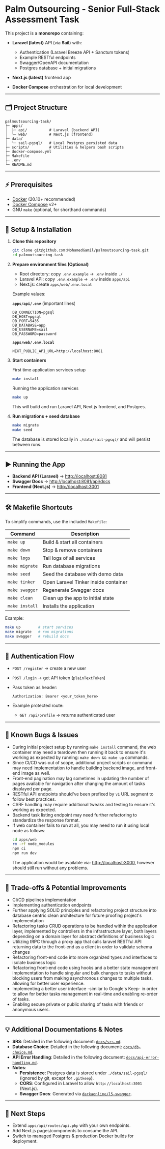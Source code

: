# Palm Outsourcing - Senior Full-Stack Assessment Task

This project is a **monorepo** containing:

* **Laravel (latest)** API (via **Sail**) with:
  * Authentication (Laravel Breeze API + Sanctum tokens)
  * Example RESTful endpoints
  * Swagger/OpenAPI documentation
  * Postgres database + initial migrations

* **Next.js (latest)** frontend app
* **Docker Compose** orchestration for local development

---

## 🗂 Project Structure

```
palmoutsourcing-task/
├─ apps/
│  ├─ api/          # Laravel (backend API)
│  └─ web/          # Next.js (frontend)
├─ data/
│  └─ sail-pgsql/   # Local Postgres persisted data
├─ scripts/         # Utilities & helpers bash scripts
├─ docker-compose.yml
├─ Makefile
├─ .env
└─ README.md
```

---

## ⚡ Prerequisites

* [Docker](https://docs.docker.com/get-docker/) (20.10+ recommended)
* [Docker Compose](https://docs.docker.com/compose/) v2+
* GNU `make` (optional, for shorthand commands)

---

## 🔧 Setup & Installation

1. **Clone this repository**

   ```bash
   git clone git@github.com:MohamedGamil/palmoutsourcing-task.git
   cd palmoutsourcing-task
   ```

2. **Prepare environment files (Optional)**

   * Root directory: copy `.env.example` → `.env` inside `./`
   * Laravel API: copy `.env.example` → `.env` inside `apps/api`
   * Next.js: create `apps/web/.env.local`

   Example values:

   **`apps/api/.env`** (important lines)

   ```dotenv
   DB_CONNECTION=pgsql
   DB_HOST=pgsql
   DB_PORT=5435
   DB_DATABASE=app
   DB_USERNAME=sail
   DB_PASSWORD=password
   ```

   **`apps/web/.env.local`**

   ```dotenv
   NEXT_PUBLIC_API_URL=http://localhost:8081
   ```

3. **Start containers**
   
   First time application services setup
   ```bash
   make install
   ```
   
   Running the application services
   ```bash
   make up
   ```

   This will build and run Laravel API, Next.js frontend, and Postgres.

4. **Run migrations + seed database**

   ```bash
   make migrate
   make seed
   ```

   The database is stored locally in `./data/sail-pgsql/` and will persist between runs.

---

## ▶️ Running the App

* **Backend API (Laravel)** → [http://localhost:8081](http://localhost:8081)
* **Swagger Docs** → [http://localhost:8081/api/docs](http://localhost:8081/api/docs)
* **Frontend (Next.js)** → [http://localhost:3001](http://localhost:3001)

---

## 🛠 Makefile Shortcuts

To simplify commands, use the included `Makefile`:

| Command        | Description                          |
| -------------- | ------------------------------------ |
| `make up`      | Build & start all containers         |
| `make down`    | Stop & remove containers             |
| `make logs`    | Tail logs of all services            |
| `make migrate` | Run database migrations              |
| `make seed`    | Seed the database with demo data     |
| `make tinker`  | Open Laravel Tinker inside container |
| `make swagger` | Regenerate Swagger docs              |
| `make clean`   | Clean up the app to initial state    |
| `make install` | Installs the application             |

Example:

```bash
make up        # start services
make migrate   # run migrations
make swagger   # rebuild docs
```

---

## 🔑 Authentication Flow

* `POST /register` → create a new user

* `POST /login` → get API token (`plainTextToken`)

* Pass token as header:

  ```
  Authorization: Bearer <your_token_here>
  ```

* Example protected route:

  * `GET /api/profile` → returns authenticated user

---

## 🐞 Known Bugs & Issues

* During initial project setup by running `make install` command, the web container may need a teardown then running it back to ensure it's working as expected by running: `make down && make up` commands.
* Since CI/CD was out of scope, additional project scripts or command may need implementation to handle building backend image, and front-end image as well.
* Front-end pagination may lag sometimes in updating the number of pages available for navigation after changing the amount of tasks displayed per page.
* RESTful API endpoints should've been prefixed by `v1` URL segment to follow best practices.
* CSRF handling may require additional tweaks and testing to ensure it's working as expected.
* Backend task listing endpoint may need further refactoring to standardize the response format.
* If web container fails to run at all, you may need to run it using local node as follows:
  ```bash
  cd apps/web
  rm -rf node_modules
  npm ci
  npm run dev
  ```
  The application would be available via: [http://localhost:3000](http://localhost:3000), however should still run without any problems.

---

## 🔨 Trade-offs & Potential Improvements

* CI/CD pipelines implementation
* Implementing authentication endpoints
* Further applying SOLID principles and refactoring project structure into database centric clean architecture for future proofing project's implementation
* Refactoring tasks CRUD operations to be handled within the application layer, implemented by controllers in the infrastructure layer, both layers depending on a domain layer for abstract definitions of business logic
* Utilizing tRPC through a proxy app that calls laravel RESTful API returning data to the front-end as a client in order to validate schema changes
* Refactoring front-end code into more organized types and interfaces to isolate business logic
* Refactoring front-end code using hooks and a better state management implementation to handle singular and bulk changes to tasks without blocking users from making asynchronous changes to multiple tasks, allowing for better user experience.
* Implementing a better user interface -similar to Google's Keep- in order to allow for better tasks management in real-time and enabling re-order of tasks.
* Enabling secure private or public sharing of tasks with friends or anonymous users.

---

## 💡 Additional Documentations & Notes

* **SRS**: Detailed in the following document: [`docs/srs.md`](https://github.com/MohamedGamil/palmoutsourcing-task/blob/main/docs/srs.md).
* **Database Choice**: Detailed in the following document: [`docs/db-choice.md`](https://github.com/MohamedGamil/palmoutsourcing-task/blob/main/docs/db-choice.md).
* **API Error Handling**: Detailed in the following document: [`docs/api-error-handling.md`](https://github.com/MohamedGamil/palmoutsourcing-task/blob/main/docs/api-error-handling.md).
* **Notes**:
    - **Persistence**: Postgres data is stored under `./data/sail-pgsql/` (ignored by git, except for `.gitkeep`).
    - **CORS**: Configured in Laravel to allow `http://localhost:3001` (Next.js).
    - **Swagger Docs**: Generated via [`darkaonline/l5-swagger`](https://github.com/DarkaOnLine/L5-Swagger).

---

## 🚀 Next Steps

* Extend `apps/api/routes/api.php` with your own endpoints.
* Add Next.js pages/components to consume the API.
* Switch to managed Postgres & production Docker builds for deployment.
